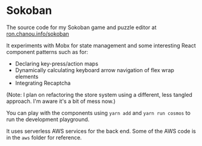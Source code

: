 # Sokoban

The source code for my Sokoban game and puzzle editor at [ron.chanou.info/sokoban](http://ron.chanou.sokoban)

It experiments with Mobx for state management and some interesting React component patterns such as for:
- Declaring key-press/action maps
- Dynamically calculating keyboard arrow navigation of flex wrap elements
- Integrating Recaptcha

(Note: I plan on refactoring the store system using a different, less tangled approach. I'm aware it's a bit of mess now.)

You can play with the components using `yarn add` and `yarn run cosmos` to run the development playground.

It uses serverless AWS services for the back end. Some of the AWS code is in the `aws` folder for reference. 
